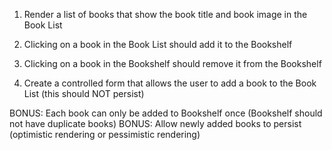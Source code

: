 1. Render a list of books that show the book title and book image in the Book List
2. Clicking on a book in the Book List should add it to the Bookshelf
3. Clicking on a book in the Bookshelf should remove it from the Bookshelf

4. Create a controlled form that allows the user to add a book to the Book List (this should NOT persist)

BONUS: Each book can only be added to Bookshelf once (Bookshelf should not have duplicate books)
BONUS: Allow newly added books to persist (optimistic rendering or pessimistic rendering)
